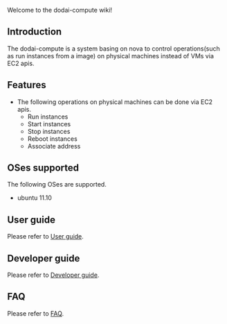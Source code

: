 Welcome to the dodai-compute wiki!

## Introduction
The dodai-compute is a system basing on nova to control operations(such as run instances from a image) on physical machines instead of VMs via EC2 apis.

## Features
* The following operations on physical machines can be done via EC2 apis.
  * Run instances
  * Start instances
  * Stop instances
  * Reboot instances
  * Associate address

## OSes supported
The following OSes are supported.

* ubuntu 11.10


## User guide
Please refer to [User guide](/nii-cloud/dodai-compute/wiki/User-guide).

## Developer guide
Please refer to [Developer guide](/nii-cloud/dodai-compute/wiki/Developer-guide).

## FAQ
Please refer to [FAQ](/nii-cloud/dodai-compute/wiki/FAQ).
